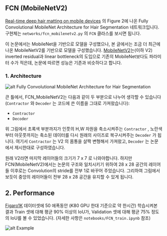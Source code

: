 ## FCN (MobileNetV2)

[Real-time deep hair matting on mobile devices](https://arxiv.org/abs/1712.07168) 의 Figure 2에 나온 Fully Convolutional MobileNet Architecture for Hair Segmentation 네트워크입니다. 구현체는 `networks/fcn_mobilenetv2.py` 의 `FCN` 클라스를 보시면 됩니다.



이 논문에서는 MobileNet을 기반으로 모델을 구성했으나, 본 글에서는 조금 더 최근에 나온 MobileNetV2를 기반으로 모델을 구성했습니다. [MobileNetV2](https://arxiv.org/abs/1801.04381)는(이하 V2) inverted residual과 linear bottleneck의 도입으로 기존의 MobileNet보다도 파라미터 수가 적은데, 논문에 따르면 성능은 기존과 비슷하다고 합니다.



### 1. Architecture

![alt Fully Convolutional MobileNet Architecture for Hair Segmentation](https://i.ibb.co/98TMFF9/image.png "Fully Convolutional MobileNet Architecture for Hair Segmentation")

큰 틀에서, FCN_MobileNetV2는 다음과 같이 두 부분으로 나누어 생각할 수 있습니다 (`Contractor` 와 `Decoder` 는 코드에 쓴 이름을 그대로 가져왔습니다):

- `Contractor` 
- `Decoder` 

위 그림에서 초록색 부분까지가 인풋의 H,W 차원을 축소시켜주는 `Contractor` , 노란색부터 아웃풋까지는 축소된 데이터를 다시 원래의 사이즈로 복구시켜주는 `Decoder` 가 됩니다. 여기서 `Contractor` 는 V2 의 몸통을 살짝 변형해서 가져왔고, `Decoder` 는 논문에서 제시한대로 구성하였습니다.



원래 V2라면 마지막 레이어들의 크기가 7 x 7 로 나와야합니다. 하지만 FCN(MobileNetV2)에서는 논문의 구조와 일치시키기 위하여 28 x 28 공간의 레이어들 이후로는 Convolution의 stride를 전부 1로 바꾸어 주었습니다. 그리하여 그림에서 보듯이 중앙의 레이어들이 전부 28 x 28 공간을 유지할 수 있게 됩니다.



## 2. Performance

[Figaro1K](http://projects.i-ctm.eu/it/progetto/figaro-1k) 데이터셋에 50 에폭동안 (K80 GPU 한대 기준으로 약 한시간) 학습시켜본 결과 Train 셋에 대해 평균 90% 이상의 IoU가, Validation 셋에 대해 평균 75% 정도의 IoU를 볼 수 있었습니다. (자세한 사항은 `notebooks/FCN_train.ipynb` 참조)



![alt Example](https://i.ibb.co/wMsFPPW/image.png "Example")
